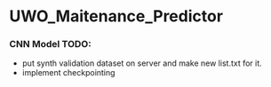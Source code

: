 # UWO_Maitenance_Predictor

### CNN Model TODO:
- put synth validation dataset on server and make new list.txt for it.
- implement checkpointing